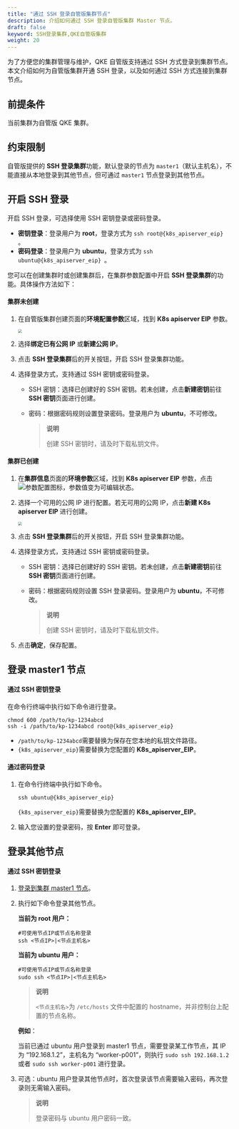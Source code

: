 ```yaml
---
title: "通过 SSH 登录自管版集群节点"
description: 介绍如何通过 SSH 登录自管版集群 Master 节点。
draft: false
keyword: SSH登录集群,QKE自管版集群
weight: 20
---
```


为了方便您的集群管理与维护，QKE 自管版支持通过 SSH 方式登录到集群节点。本文介绍如何为自管版集群开通 SSH 登录，以及如何通过 SSH 方式连接到集群节点。

## 前提条件

当前集群为自管版 QKE 集群。

## 约束限制

自管版提供的 **SSH 登录集群**功能，默认登录的节点为 `master1`（默认主机名），不能直接从本地登录到其他节点，但可通过 `master1` 节点登录到其他节点。

## 开启 SSH 登录

开启 SSH 登录，可选择使用 SSH 密钥登录或密码登录。

- **密钥登录**：登录用户为 **root**，登录方式为 `ssh root@{k8s_apiserver_eip} `。
- **密码登录**：登录用户为 **ubuntu**，登录方式为 `ssh ubuntu@{k8s_apiserver_eip} `。

您可以在创建集群时或创建集群后，在集群参数配置中开启 **SSH 登录集群**的功能。具体操作方法如下：

#### 集群未创建

1. 在自管版集群创建页面的**环境配置参数**区域，找到 **K8s apiserver EIP** 参数。

   <img src="/container/qke_plus/_images/enable_ssh_login_oncreation.png" style="zoom:50%">

2. 选择**绑定已有公网 IP** 或**新建公网 IP**。

3. 点击 **SSH 登录集群**后的开关按钮，开启 SSH 登录集群功能。

4. 选择登录方式，支持通过 SSH 密钥或密码登录。

   - SSH 密钥：选择已创建好的 SSH 密钥。若未创建，点击**新建密钥**前往 **SSH 密钥**页面进行创建。

   - 密码：根据密码规则设置登录密码。登录用户为 **ubuntu**，不可修改。

     > **说明**
     >
     > 创建 SSH 密钥时，请及时下载私钥文件。

#### 集群已创建

1. 在**集群信息**页面的**环境参数**区域，找到 **K8s apiserver EIP** 参数，点击![参数配置](/container/qke_plus/_images/edit_icon.png)图标，参数值变为可编辑状态。

2. 选择一个可用的公网 IP 进行配置。若无可用的公网 IP，点击**新建 K8s apiserver EIP** 进行创建。

   <img src="/container/qke_plus/_images/enable_ssh_login.png" style="zoom:50%">

3. 点击 **SSH 登录集群**后的开关按钮，开启 SSH 登录集群功能。

4. 选择登录方式，支持通过 SSH 密钥或密码登录。

   - SSH 密钥：选择已创建好的 SSH 密钥。若未创建，点击**新建密钥**前往 **SSH 密钥**页面进行创建。

   - 密码：根据密码规则设置 SSH 登录密码。登录用户为 **ubuntu**，不可修改。

     > **说明**
     >
     > 创建 SSH 密钥时，请及时下载私钥文件。

5. 点击**确定**，保存配置。

## 登录 master1 节点 

#### 通过 SSH 密钥登录

在命令行终端中执行如下命令进行登录。

```
chmod 600 /path/to/kp-1234abcd
ssh -i /path/to/kp-1234abcd root@{k8s_apiserver_eip}
```

- `/path/to/kp-1234abcd`需要替换为保存在您本地的私钥文件路径。
- `{k8s_apiserver_eip}`需要替换为您配置的 **K8s_apiserver_EIP**。

#### 通过密码登录

1. 在命令行终端中执行如下命令。

   ```
   ssh ubuntu@{k8s_apiserver_eip}
   ```

   `{k8s_apiserver_eip}`需要替换为您配置的 **K8s_apiserver_EIP**。

2. 输入您设置的登录密码，按 **Enter** 即可登录。

## 登录其他节点

#### 通过 SSH 密钥登录

1. [登录到集群 master1 节点](#登录-master1-节点)。

2. 执行如下命令登录其他节点。

   **当前为 root 用户：**

   ```shell
   #可使用节点IP或节点名称登录
   ssh <节点IP>|<节点主机名>
   ```

   **当前为 ubuntu 用户：**

   ```shell
   #可使用节点IP或节点名称登录
   sudo ssh <节点IP>|<节点主机名>
   ```

   > **说明**
   >
   > `<节点主机名>`为  `/etc/hosts`  文件中配置的 hostname，并非控制台上配置的节点名称。

   **例如**：

   当前已通过 ubuntu 用户登录到 master1 节点，需要登录某工作节点，其 IP 为 “192.168.1.2”，主机名为 “worker-p001”，则执行 `sudo ssh 192.168.1.2`  或者  `sudo ssh worker-p001`  进行登录。

3. 可选：ubuntu 用户登录其他节点时，首次登录该节点需要输入密码，再次登录则无需输入密码。

   > **说明**
   >
   > 登录密码与 ubuntu 用户密码一致。



